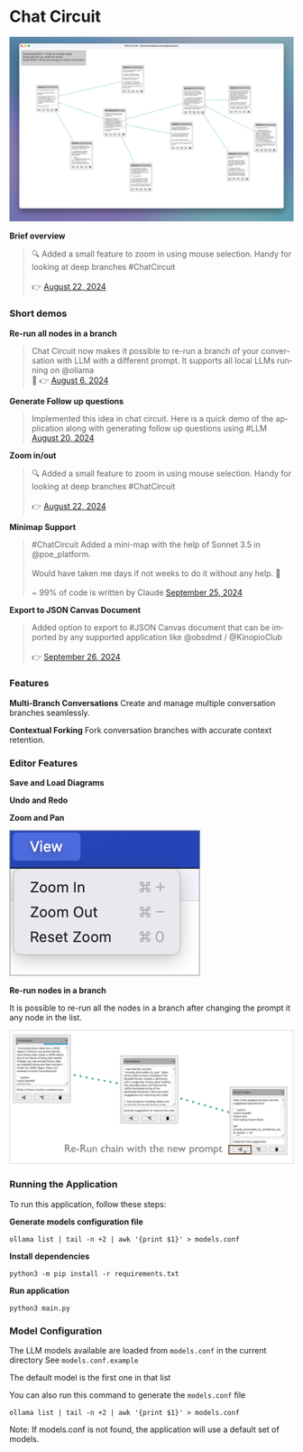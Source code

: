 # Chat Circuit

![](docs/img.png)

**Brief overview**

<blockquote class="twitter-tweet" data-media-max-width="560"><p lang="en" dir="ltr">🔍 Added a small feature to zoom in using mouse selection. Handy for looking at deep branches #ChatCircuit<br><br>👉 <a href="https://twitter.com/namuan_twt/status/1826620308507558383?ref_src=twsrc%5Etfw">August 22, 2024</a></blockquote>

### Short demos

**Re-run all nodes in a branch**
<blockquote class="twitter-tweet" data-media-max-width="560"><p lang="en" dir="ltr">Chat Circuit now makes it possible to re-run a branch of your conversation with LLM with a different prompt. It supports all local LLMs running on @ollama <br>💾 👉 <a href="https://twitter.com/namuan_twt/status/1820796082248458377?ref_src=twsrc%5Etfw">August 6, 2024</a></blockquote>

**Generate Follow up questions**
<blockquote class="twitter-tweet" data-media-max-width="560"><p lang="en" dir="ltr">Implemented this idea in chat circuit. Here is a quick demo of the application along with generating follow up questions using #LLM <a href="https://twitter.com/namuan_twt/status/1825849039348289574?ref_src=twsrc%5Etfw">August 20, 2024</a></blockquote>

**Zoom in/out**
<blockquote class="twitter-tweet" data-media-max-width="560"><p lang="en" dir="ltr">🔍 Added a small feature to zoom in using mouse selection. Handy for looking at deep branches #ChatCircuit<br><br>👉 <a href="https://twitter.com/namuan_twt/status/1826620308507558383?ref_src=twsrc%5Etfw">August 22, 2024</a></blockquote>

**Minimap Support**

<blockquote class="twitter-tweet" data-media-max-width="560"><p lang="en" dir="ltr">#ChatCircuit Added a mini-map with the help of Sonnet 3.5 in @poe_platform. <br><br>Would have taken me days if not weeks to do it without any help. 🙏<br><br>~ 99% of code is written by Claude <a href="https://twitter.com/namuan_twt/status/1838913082510225442?ref_src=twsrc%5Etfw">September 25, 2024</a></blockquote>

**Export to JSON Canvas Document**

<blockquote class="twitter-tweet" data-media-max-width="560"><p lang="en" dir="ltr">Added option to export to #JSON Canvas document that can be imported by any supported application like @obsdmd / @KinopioClub<br><br>👉 <a href="https://twitter.com/namuan_twt/status/1839415117353570323?ref_src=twsrc%5Etfw">September 26, 2024</a></blockquote>

### Features

**Multi-Branch Conversations**
Create and manage multiple conversation branches seamlessly.

**Contextual Forking**
Fork conversation branches with accurate context retention.

### Editor Features

**Save and Load Diagrams**

**Undo and Redo**

**Zoom and Pan**

![](docs/view-options.png)

**Re-run nodes in a branch**

It is possible to re-run all the nodes in a branch after changing the prompt it any node in the list.

![](docs/re-run-button.png)

### Running the Application

To run this application, follow these steps:

**Generate models configuration file**

```shell
ollama list | tail -n +2 | awk '{print $1}' > models.conf
```

**Install dependencies**

```shell
python3 -m pip install -r requirements.txt
```

**Run application**
```shell
python3 main.py
```

### Model Configuration

The LLM models available are loaded from `models.conf` in the current directory
See `models.conf.example`

The default model is the first one in that list

You can also run this command to generate the `models.conf` file

```shell
ollama list | tail -n +2 | awk '{print $1}' > models.conf
```

Note: If models.conf is not found, the application will use a default set of models.
